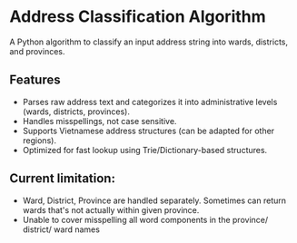 # Address Classification Algorithm

A Python algorithm to classify an input address string into wards, districts, and provinces.

## Features
- Parses raw address text and categorizes it into administrative levels (wards, districts, provinces).
- Handles misspellings, not case sensitive.
- Supports Vietnamese address structures (can be adapted for other regions).
- Optimized for fast lookup using Trie/Dictionary-based structures.

## Current limitation:
- Ward, District, Province are handled separately. Sometimes can return wards that's not actually within given province.
- Unable to cover misspelling all word components in the province/ district/ ward names
